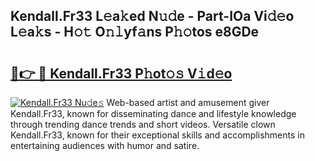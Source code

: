## Kendall.Fr33 L𝚎a𝚔ed N𝚞𝚍e - Part-IOa Vi𝚍𝚎o L𝚎a𝚔s - H𝚘𝚝 O𝚗𝚕yf𝚊ns P𝚑𝚘tos e8GDe

# <h2><a href="http://kfejxnb.oniu.top/?m=Kendall.Fr33">🔗👉 🔴 Kendall.Fr33 P𝚑ot𝚘𝚜 V𝚒d𝚎o</a></h2>

[![Kendall.Fr33 Nu𝚍e𝚜](https://i.imgur.com/0qMVB7G.gif)](http://kfejxnb.oniu.top/?m=Kendall.Fr33)
Web-based artist and amusement giver Kendall.Fr33, known for disseminating dance and lifestyle knowledge through trending dance trends and short videos. Versatile clown Kendall.Fr33, known for their exceptional skills and accomplishments in entertaining audiences with humor and satire.  
